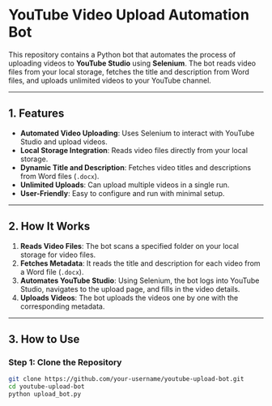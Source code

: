 # YouTube Video Upload Automation Bot

This repository contains a Python bot that automates the process of uploading videos to **YouTube Studio** using **Selenium**. The bot reads video files from your local storage, fetches the title and description from Word files, and uploads unlimited videos to your YouTube channel.

---

## 1. Features

- **Automated Video Uploading**: Uses Selenium to interact with YouTube Studio and upload videos.
- **Local Storage Integration**: Reads video files directly from your local storage.
- **Dynamic Title and Description**: Fetches video titles and descriptions from Word files (`.docx`).
- **Unlimited Uploads**: Can upload multiple videos in a single run.
- **User-Friendly**: Easy to configure and run with minimal setup.

---

## 2. How It Works

1. **Reads Video Files**: The bot scans a specified folder on your local storage for video files.
2. **Fetches Metadata**: It reads the title and description for each video from a Word file (`.docx`).
3. **Automates YouTube Studio**: Using Selenium, the bot logs into YouTube Studio, navigates to the upload page, and fills in the video details.
4. **Uploads Videos**: The bot uploads the videos one by one with the corresponding metadata.

---

## 3. How to Use

### Step 1: Clone the Repository
```bash
git clone https://github.com/your-username/youtube-upload-bot.git
cd youtube-upload-bot
python upload_bot.py
